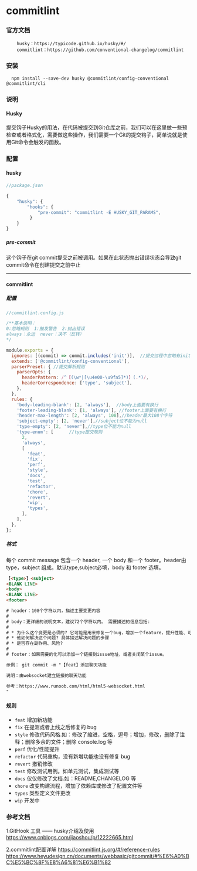 # commitlint
### 官方文档
```
    husky：https://typicode.github.io/husky/#/
    commitlint：https://github.com/conventional-changelog/commitlint
```
### 安装
```
  npm install --save-dev husky @commitlint/config-conventional @commitlint/cli
```
  
### 说明
#### Husky
提交钩子Husky的用法，在代码被提交到Git仓库之前，我们可以在这里做一些预检查或者格式化，需要做这些操作，我们需要一个Git的提交钩子，简单说就是使用Git命令会触发的函数。
### 配置

#### husky
```js
//package.json

{
    "husky": {
        "hooks": {
            "pre-commit": "commitlint -E HUSKY_GIT_PARAMS",
         }
    }
}

```
##### pre-commit
这个钩子在git commit提交之前被调用。如果在此状态抛出错误状态会导致git commit命令在创建提交之前中止


---


#### commitlint
##### 配置

``` js
//commitlint.config.js

/**基本说明：
0:忽略规则  1:触发警告  2:抛出错误
always：永远  never：决不（反转）
*/

module.exports = {
  ignores: [(commit) => commit.includes('init')],  //提交过程中忽略有init的字符串
  extends: ['@commitlint/config-conventional'],
  parserPreset: { //提交解析规则
    parserOpts: {
      headerPattern: /^【(\w*|[\u4e00-\u9fa5]*)】(.*)/,
      headerCorrespondence: ['type', 'subject'],
    },
  },
  rules: {
    'body-leading-blank': [2, 'always'],  //body上面要有换行
    'footer-leading-blank': [1, 'always'], //footer上面要有换行
    'header-max-length': [2, 'always', 108],//header最大108个字符
    'subject-empty': [2, 'never'],//subject位不能为null
    'type-empty': [2, 'never'],//type位不能为null
    'type-enum': [      //type提交规则
      2,
      'always',
      [
        'feat',
        'fix',
        'perf',
        'style',
        'docs',
        'test',
        'refactor',
        'chore',
        'revert',
        'wip',
        'types',
      ],
    ],
  },
};

```

##### 格式
每个 commit message 包含一个 header, 一个 body 和一个 footer。header由 type，subject 组成。默认type,subject必填，body 和 footer 选填。

``` html
【<type>】<subject>
<BLANK LINE>
<body>
<BLANK LINE>
<footer>

# header：108个字符以内，描述主要变更内容
#
# body：更详细的说明文本，建议72个字符以内。 需要描述的信息包括:
#
# * 为什么这个变更是必须的? 它可能是用来修复一个bug，增加一个feature，提升性能、可靠性、稳定性等等
# * 他如何解决这个问题? 具体描述解决问题的步骤
# * 是否存在副作用、风险? 
#
# footer：如果需要的化可以添加一个链接到issue地址，或者关闭某个issue。

示例： git commit -m "【feat】添加聊天功能

说明：由websocket建立链接的聊天功能

参考：https://www.runoob.com/html/html5-websocket.html
"
```

#### 规则

  - `feat` 增加新功能
  - `fix` 在提测或者上线之后修复的 bug
  - `style` 修改代码风格.如：修改了缩进，空格，逗号；增加，修改，删除了注释；删除多余的文件；删除 console.log 等
  - `perf` 优化/性能提升
  - `refactor` 代码重构，没有新增功能也没有修复 bug
  - `revert` 撤销修改
  - `test` 修改测试用例。如单元测试，集成测试等
  - `docs` 仅仅修改了文档.如：README,CHANGELOG 等
  - `chore` 改变构建流程，增加了依赖库或修改了配置文件等
  - `types` 类型定义文件更改
  - `wip` 开发中








### 参考文档
1.GitHook 工具 —— husky介绍及使用
https://www.cnblogs.com/jiaoshou/p/12222665.html

2.commitlint配置详解
https://commitlint.js.org/#/reference-rules
https://www.heyudesign.cn/documents/webbasic/gitcommit/#%E6%A0%BC%E5%BC%8F%E8%A6%81%E6%B1%82